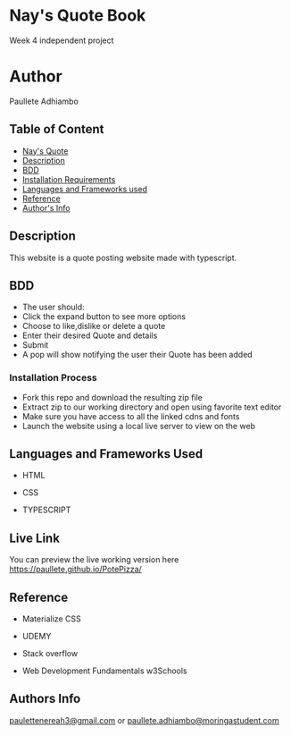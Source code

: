 # Nay's Quote Book
Week 4 independent project

# Author
Paullete Adhiambo

## Table of Content

+ [Nay's Quote](#Nay's-Quote)
+ [Description](#Description)
+ [BDD](#BDD)
+ [Installation Requirements](#Installation)
+ [Languages and Frameworks used](#Languages-used)
+ [Reference](#reference)
+ [Author's Info](#author-Info)

## Description
This website is a quote posting website made with typescript.

## BDD
- The user should:
- Click the expand button to see more options
- Choose to like,dislike or delete a quote
- Enter their desired Quote and details
- Submit
- A pop will show notifying the user their Quote has been added

### Installation Process

- Fork this repo and download the resulting zip file
- Extract zip to our working directory and open using favorite text editor
- Make sure you have access to all the linked cdns and fonts 
- Launch the website using a local live server to view on the web

## Languages and Frameworks Used
* HTML 

* CSS

* TYPESCRIPT





## Live Link

You can preview the live working version here
https://paullete.github.io/PotePizza/

## Reference
* Materialize CSS

* UDEMY

* Stack overflow

* Web Development Fundamentals w3Schools

## Authors Info
paulettenereah3@gmail.com or paullete.adhiambo@moringastudent.com
